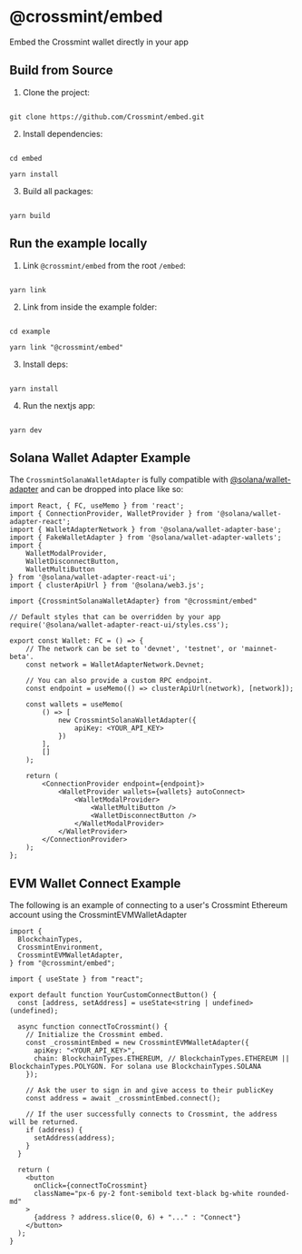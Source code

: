 # @crossmint/embed

Embed the Crossmint wallet directly in your app

## Build from Source

1. Clone the project:

```shell

git clone https://github.com/Crossmint/embed.git

```

2. Install dependencies:

```shell

cd embed

yarn install

```

3. Build all packages:

```shell

yarn build

```

## Run the example locally

1. Link `@crossmint/embed` from the root `/embed`:

```shell

yarn link

```

2. Link from inside the example folder:

```shell

cd example

yarn link "@crossmint/embed"

```

3. Install deps:

```shell

yarn install

```

4. Run the nextjs app:

```shell

yarn dev

```

## Solana Wallet Adapter Example

The `CrossmintSolanaWalletAdapter` is fully compatible with [@solana/wallet-adapter](https://github.com/solana-labs/wallet-adapter) and can be dropped into place like so:

    import React, { FC, useMemo } from 'react';
    import { ConnectionProvider, WalletProvider } from '@solana/wallet-adapter-react';
    import { WalletAdapterNetwork } from '@solana/wallet-adapter-base';
    import { FakeWalletAdapter } from '@solana/wallet-adapter-wallets';
    import {
        WalletModalProvider,
        WalletDisconnectButton,
        WalletMultiButton
    } from '@solana/wallet-adapter-react-ui';
    import { clusterApiUrl } from '@solana/web3.js';

    import {CrossmintSolanaWalletAdapter} from "@crossmint/embed"

    // Default styles that can be overridden by your app
    require('@solana/wallet-adapter-react-ui/styles.css');

    export const Wallet: FC = () => {
        // The network can be set to 'devnet', 'testnet', or 'mainnet-beta'.
        const network = WalletAdapterNetwork.Devnet;

        // You can also provide a custom RPC endpoint.
        const endpoint = useMemo(() => clusterApiUrl(network), [network]);

        const wallets = useMemo(
            () => [
                new CrossmintSolanaWalletAdapter({
    				apiKey: <YOUR_API_KEY>
                })
            ],
            []
        );

        return (
            <ConnectionProvider endpoint={endpoint}>
                <WalletProvider wallets={wallets} autoConnect>
                    <WalletModalProvider>
                        <WalletMultiButton />
                        <WalletDisconnectButton />
                    </WalletModalProvider>
                </WalletProvider>
            </ConnectionProvider>
        );
    };

## EVM Wallet Connect Example

The following is an example of connecting to a user's Crossmint Ethereum account using the CrossmintEVMWalletAdapter

    import {
      BlockchainTypes,
      CrossmintEnvironment,
      CrossmintEVMWalletAdapter,
    } from "@crossmint/embed";

    import { useState } from "react";

    export default function YourCustomConnectButton() {
      const [address, setAddress] = useState<string | undefined>(undefined);

      async function connectToCrossmint() {
        // Initialize the Crossmint embed.
        const _crossmintEmbed = new CrossmintEVMWalletAdapter({
          apiKey: "<YOUR_API_KEY>",
          chain: BlockchainTypes.ETHEREUM, // BlockchainTypes.ETHEREUM || BlockchainTypes.POLYGON. For solana use BlockchainTypes.SOLANA
        });

        // Ask the user to sign in and give access to their publicKey
        const address = await _crossmintEmbed.connect();

        // If the user successfully connects to Crossmint, the address will be returned.
        if (address) {
          setAddress(address);
        }
      }

      return (
        <button
          onClick={connectToCrossmint}
          className="px-6 py-2 font-semibold text-black bg-white rounded-md"
        >
          {address ? address.slice(0, 6) + "..." : "Connect"}
        </button>
      );
    }
